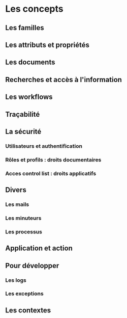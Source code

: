 # Les concepts

## Les familles

## Les attributs et propriétés

## Les documents

## Recherches et accès à l'information

## Les workflows

## Traçabilité

## La sécurité

### Utilisateurs et authentification

### Rôles et profils : droits documentaires

### Acces control list : droits applicatifs

## Divers

### Les mails

### Les minuteurs

### Les processus

## Application et action

## Pour développer

### Les logs

### Les exceptions

## Les contextes



